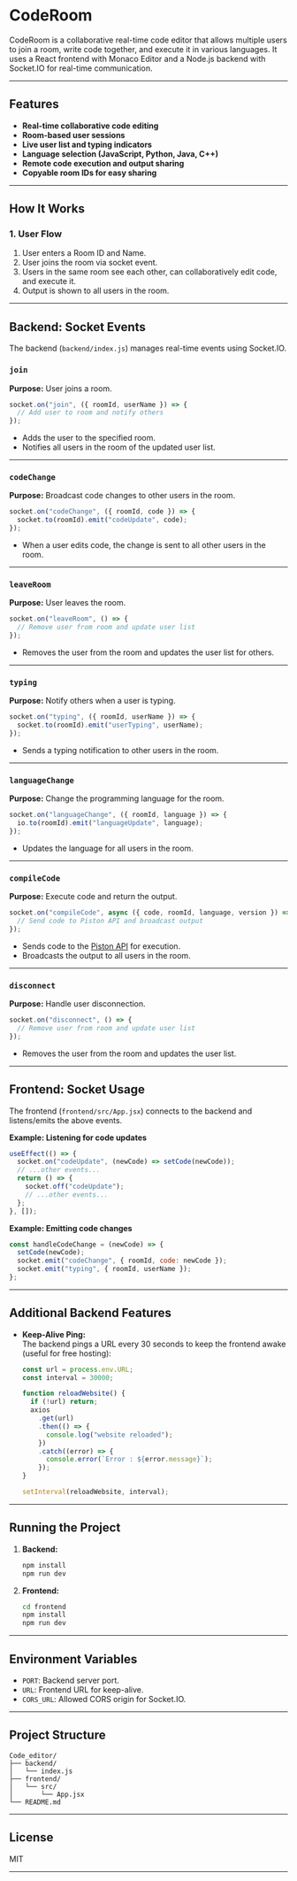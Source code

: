 # CodeRoom

CodeRoom is a collaborative real-time code editor that allows multiple users to join a room, write code together, and execute it in various languages. It uses a React frontend with Monaco Editor and a Node.js backend with Socket.IO for real-time communication.

---

## Features

- **Real-time collaborative code editing**
- **Room-based user sessions**
- **Live user list and typing indicators**
- **Language selection (JavaScript, Python, Java, C++)**
- **Remote code execution and output sharing**
- **Copyable room IDs for easy sharing**

---

## How It Works

### 1. User Flow

1. User enters a Room ID and Name.
2. User joins the room via socket event.
3. Users in the same room see each other, can collaboratively edit code, and execute it.
4. Output is shown to all users in the room.

---

## Backend: Socket Events

The backend (`backend/index.js`) manages real-time events using Socket.IO.

### `join`

**Purpose:** User joins a room.

```javascript
socket.on("join", ({ roomId, userName }) => {
  // Add user to room and notify others
});
```

- Adds the user to the specified room.
- Notifies all users in the room of the updated user list.

---

### `codeChange`

**Purpose:** Broadcast code changes to other users in the room.

```javascript
socket.on("codeChange", ({ roomId, code }) => {
  socket.to(roomId).emit("codeUpdate", code);
});
```

- When a user edits code, the change is sent to all other users in the room.

---

### `leaveRoom`

**Purpose:** User leaves the room.

```javascript
socket.on("leaveRoom", () => {
  // Remove user from room and update user list
});
```

- Removes the user from the room and updates the user list for others.

---

### `typing`

**Purpose:** Notify others when a user is typing.

```javascript
socket.on("typing", ({ roomId, userName }) => {
  socket.to(roomId).emit("userTyping", userName);
});
```

- Sends a typing notification to other users in the room.

---

### `languageChange`

**Purpose:** Change the programming language for the room.

```javascript
socket.on("languageChange", ({ roomId, language }) => {
  io.to(roomId).emit("languageUpdate", language);
});
```

- Updates the language for all users in the room.

---

### `compileCode`

**Purpose:** Execute code and return the output.

```javascript
socket.on("compileCode", async ({ code, roomId, language, version }) => {
  // Send code to Piston API and broadcast output
});
```

- Sends code to the [Piston API](https://github.com/engineer-man/piston) for execution.
- Broadcasts the output to all users in the room.

---

### `disconnect`

**Purpose:** Handle user disconnection.

```javascript
socket.on("disconnect", () => {
  // Remove user from room and update user list
});
```

- Removes the user from the room and updates the user list.

---

## Frontend: Socket Usage

The frontend (`frontend/src/App.jsx`) connects to the backend and listens/emits the above events.

**Example: Listening for code updates**

```jsx
useEffect(() => {
  socket.on("codeUpdate", (newCode) => setCode(newCode));
  // ...other events...
  return () => {
    socket.off("codeUpdate");
    // ...other events...
  };
}, []);
```

**Example: Emitting code changes**

```jsx
const handleCodeChange = (newCode) => {
  setCode(newCode);
  socket.emit("codeChange", { roomId, code: newCode });
  socket.emit("typing", { roomId, userName });
};
```

---

## Additional Backend Features

- **Keep-Alive Ping:**  
  The backend pings a URL every 30 seconds to keep the frontend awake (useful for free hosting):

  ```javascript
  const url = process.env.URL;
  const interval = 30000;

  function reloadWebsite() {
    if (!url) return;
    axios
      .get(url)
      .then(() => {
        console.log("website reloaded");
      })
      .catch((error) => {
        console.error(`Error : ${error.message}`);
      });
  }

  setInterval(reloadWebsite, interval);
  ```

---

## Running the Project

1. **Backend:**  
   ```sh
   npm install
   npm run dev
   ```
2. **Frontend:**  
   ```sh
   cd frontend
   npm install
   npm run dev
   ```

---

## Environment Variables

- `PORT`: Backend server port.
- `URL`: Frontend URL for keep-alive.
- `CORS_URL`: Allowed CORS origin for Socket.IO.

---

## Project Structure

```
Code_editor/
├── backend/
│   └── index.js
├── frontend/
│   └── src/
│       └── App.jsx
└── README.md
```

---

## License

MIT

---
